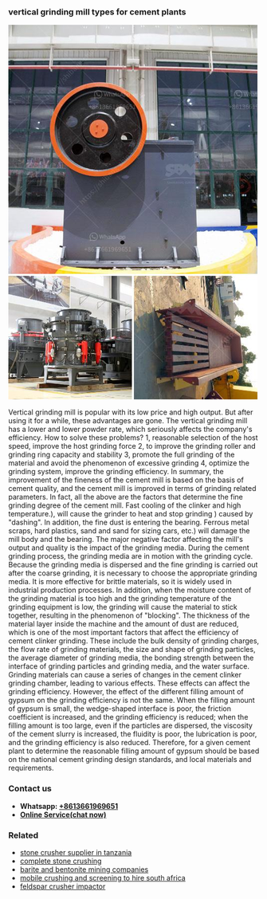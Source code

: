 <h3>vertical grinding mill types for cement plants</h3><img src='1708589078.jpg' alt=''><p>Vertical grinding mill is popular with its low price and high output. But after using it for a while, these advantages are gone. The vertical grinding mill has a lower and lower powder rate, which seriously affects the company's efficiency. How to solve these problems? 1, reasonable selection of the host speed, improve the host grinding force 2, to improve the grinding roller and grinding ring capacity and stability 3, promote the full grinding of the material and avoid the phenomenon of excessive grinding 4, optimize the grinding system, improve the grinding efficiency. In summary, the improvement of the fineness of the cement mill is based on the basis of cement quality, and the cement mill is improved in terms of grinding related parameters. In fact, all the above are the factors that determine the fine grinding degree of the cement mill. Fast cooling of the clinker and high temperature.), will cause the grinder to heat and stop grinding ) caused by "dashing". In addition, the fine dust is entering the bearing. Ferrous metal scraps, hard plastics, sand and sand for sizing cars, etc.) will damage the mill body and the bearing. The major negative factor affecting the mill's output and quality is the impact of the grinding media. During the cement grinding process, the grinding media are in motion with the grinding cycle. Because the grinding media is dispersed and the fine grinding is carried out after the coarse grinding, it is necessary to choose the appropriate grinding media. It is more effective for brittle materials, so it is widely used in industrial production processes. In addition, when the moisture content of the grinding material is too high and the grinding temperature of the grinding equipment is low, the grinding will cause the material to stick together, resulting in the phenomenon of "blocking". The thickness of the material layer inside the machine and the amount of dust are reduced, which is one of the most important factors that affect the efficiency of cement clinker grinding. These include the bulk density of grinding charges, the flow rate of grinding materials, the size and shape of grinding particles, the average diameter of grinding media, the bonding strength between the interface of grinding particles and grinding media, and the water surface. Grinding materials can cause a series of changes in the cement clinker grinding chamber, leading to various effects. These effects can affect the grinding efficiency. However, the effect of the different filling amount of gypsum on the grinding efficiency is not the same. When the filling amount of gypsum is small, the wedge-shaped interface is poor, the friction coefficient is increased, and the grinding efficiency is reduced; when the filling amount is too large, even if the particles are dispersed, the viscosity of the cement slurry is increased, the fluidity is poor, the lubrication is poor, and the grinding efficiency is also reduced. Therefore, for a given cement plant to determine the reasonable filling amount of gypsum should be based on the national cement grinding design standards, and local materials and requirements.</p><h3>Contact us</h3><ul><li><strong>Whatsapp:&nbsp;<a href="https://wa.me/8613661969651">+8613661969651</a></strong></li><li><a href="https://swt.shibang-china.com/?git&amp;zhl&amp;vertical grinding mill types for cement plants"><strong>Online Service(chat now)</strong></a></li></ul><h3>Related</h3><ul><li><a href='stone crusher supplier in tanzania.md'>stone crusher supplier in tanzania</a></li><li><a href='complete stone crushing.md'>complete stone crushing</a></li><li><a href='barite and bentonite mining companies.md'>barite and bentonite mining companies</a></li><li><a href='mobile crushing and screening to hire south africa.md'>mobile crushing and screening to hire south africa</a></li><li><a href='feldspar crusher impactor.md'>feldspar crusher impactor</a></li></ul>